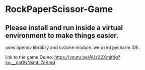 # RockPaperScissor-Game
## Please install and run inside a virtual environment to make things easier.
uses opencv librabry and cvzone module.
we used pycharm IDE.

link to the game Demo: https://youtu.be/AUz22Xmif4g?si=__naGNNsmLI7oKmd
